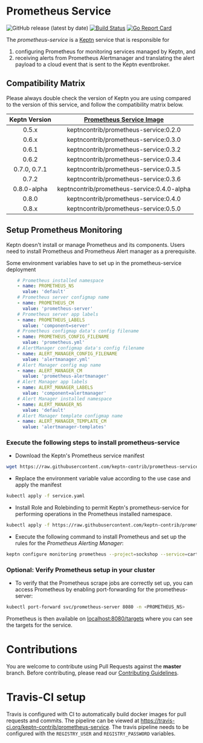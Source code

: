 # Prometheus Service
![GitHub release (latest by date)](https://img.shields.io/github/v/release/keptn-contrib/prometheus-service)
[![Build Status](https://travis-ci.org/keptn-contrib/prometheus-service.svg?branch=master)](https://travis-ci.org/keptn-contrib/prometheus-service)
[![Go Report Card](https://goreportcard.com/badge/github.com/keptn-contrib/prometheus-service)](https://goreportcard.com/report/github.com/keptn-contrib/prometheus-service)

The *prometheus-service* is a [Keptn](https://keptn.sh) service that is responsible for

1. configuring Prometheus for monitoring services managed by Keptn, and
1. receiving alerts from Prometheus Alertmanager and translating the alert payload to a cloud event that is sent to the Keptn eventbroker.


## Compatibility Matrix

Please always double check the version of Keptn you are using compared to the version of this service, and follow the compatibility matrix below.


| Keptn Version    | [Prometheus Service Image](https://hub.docker.com/r/keptncontrib/prometheus-service/tags) |
|:----------------:|:----------------------------------------:|
|       0.5.x      | keptncontrib/prometheus-service:0.2.0  |
|       0.6.x      | keptncontrib/prometheus-service:0.3.0  |
|       0.6.1      | keptncontrib/prometheus-service:0.3.2  |
|       0.6.2      | keptncontrib/prometheus-service:0.3.4  |
|   0.7.0, 0.7.1   | keptncontrib/prometheus-service:0.3.5  |
|       0.7.2      | keptncontrib/prometheus-service:0.3.6  |
|   0.8.0-alpha    | keptncontrib/prometheus-service:0.4.0-alpha  |
|   0.8.0    | keptncontrib/prometheus-service:0.4.0  |
|   0.8.x    | keptncontrib/prometheus-service:0.5.0  |


## Setup Prometheus Monitoring

Keptn doesn't install or manage Prometheus and its components. Users need to install Prometheus and Prometheus Alert manager as a prerequisite.

Some environment variables have to set up in the prometheus-service deployment
```yaml
    # Prometheus installed namespace
    - name: PROMETHEUS_NS
      value: 'default'
    # Prometheus server configmap name
    - name: PROMETHEUS_CM
      value: 'prometheus-server'
    # Prometheus server app labels
    - name: PROMETHEUS_LABELS
      value: 'component=server'
    # Prometheus configmap data's config filename
    - name: PROMETHEUS_CONFIG_FILENAME
      value: 'prometheus.yml'
    # AlertManager configmap data's config filename
    - name: ALERT_MANAGER_CONFIG_FILENAME
      value: 'alertmanager.yml'
    # Alert Manager config map name
    - name: ALERT_MANAGER_CM
      value: 'prometheus-alertmanager'
    # Alert Manager app labels
    - name: ALERT_MANAGER_LABELS
      value: 'component=alertmanager'
    # Alert Manager installed namespace
    - name: ALERT_MANAGER_NS
      value: 'default'
    # Alert Manager template configmap name
    - name: ALERT_MANAGER_TEMPLATE_CM
      value: 'alertmanager-templates'
```

### Execute the following steps to install prometheus-service

* Download the Keptn's Prometheus service manifest
```bash
wget https://raw.githubusercontent.com/keptn-contrib/prometheus-service/release-0.4.0/deploy/service.yaml
```

* Replace the environment variable value according to the use case and apply the manifest
```bash
kubectl apply -f service.yaml
```

* Install Role and Rolebinding to permit Keptn's prometheus-service for performing operations in the Prometheus installed namespace.
```bash
kubectl apply -f https://raw.githubusercontent.com/keptn-contrib/prometheus-service/release-0.4.0/deploy/role.yaml -n <PROMETHEUS_NS>
```

* Execute the following command to install Prometheus and set up the rules for the *Prometheus Alerting Manager*:
```bash
keptn configure monitoring prometheus --project=sockshop --service=carts
```

### Optional: Verify Prometheus setup in your cluster

* To verify that the Prometheus scrape jobs are correctly set up, you can access Prometheus by enabling port-forwarding for the prometheus-server:
```bash
kubectl port-forward svc/prometheus-server 8080 -n <PROMETHEUS_NS>
```

Prometheus is then available on [localhost:8080/targets](http://localhost:8080/targets) where you can see the targets for the service.
# Contributions

You are welcome to contribute using Pull Requests against the **master** branch. Before contributing, please read our [Contributing Guidelines](CONTRIBUTING.md).

# Travis-CI setup

Travis is configured with CI to automatically build docker images for pull requests and commits. The  pipeline can be viewed at https://travis-ci.org/keptn-contrib/prometheus-service.
The travis pipeline needs to be configured with the `REGISTRY_USER` and `REGISTRY_PASSWORD` variables. 
